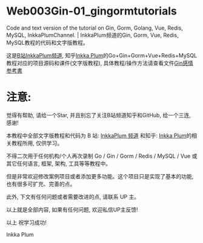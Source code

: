 # Web003Gin-01_gingormtutorials
Code and text version of the tutorial on Gin, Gorm, Golang, Vue, Redis, MySQL, InkkaPlumChannel. | InkkaPlum频道的Gin, Gorm, Vue, Redis, MySQL教程的代码和文字版教程。

这是[B站InkkaPlum频道](https://space.bilibili.com/290859233), 知乎[Inkka Plum](https://www.zhihu.com/people/instead-opt)的Go+Gin+Gorm+Vue+Redis+MySQL教程对应的项目源码和课件(文字版教程), 具体教程/操作方法请查看文件[Gin感情参考書](Gin感情参考書(课件).md)

# 注意:

觉得有帮助, 请给一个Star, 并且别忘了关注B站频道知乎和GitHub, 给一个三连, 感谢!

本教程中全部文字版教程和代码为 B 站: [InkkaPlum 频道](https://space.bilibili.com/290859233) 和知乎: [Inkka Plum](https://www.zhihu.com/people/instead-opt)的相关教程所用, 仅供学习。

不得二次用于任何机构/个人再次录制 Go / Gin / Gorm / Redis / MySQL / Vue 或其它任何语言, 框架, 架构, 工具等等教程中。

但是非常欢迎修改案例项目或者添加更多功能。这个项目只是实现了基本的功能, 也有很多可扩充、完善的点。

此外, 下文有任何问题或者需要改进的点, 请联系 UP 主。

以上就是全部内容, 如果有任何问题, 欢迎私信UP主反馈!

以上 祝学习成功!

Inkka Plum
